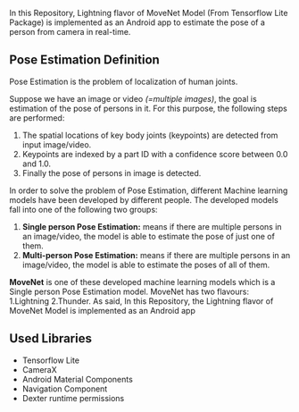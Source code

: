 In this Repository, Lightning flavor of MoveNet Model (From Tensorflow Lite Package) is implemented as an Android app to estimate the pose of a person from camera in real-time.

## Pose Estimation Definition
Pose Estimation is the problem of localization of human joints.

Suppose we have an image or video *(=multiple images)*, the goal is estimation of the pose of persons in it. For this purpose, the following steps are performed:
1. The spatial locations of key body joints (keypoints) are detected from input image/video.
2. Keypoints are indexed by a part ID with a confidence score between 0.0 and 1.0.
3. Finally the pose of persons in image is detected.

In order to solve the problem of Pose Estimation, different Machine learning models have been developed by different people. The developed models fall into one of the following two groups:
1. **Single person Pose Estimation:** means if there are multiple persons in an image/video, the model is able to estimate the pose of just one of them.
2. **Multi-person Pose Estimation:** means if there are multiple persons in an image/video, the model is able to estimate the poses of all of them.

**MoveNet** is one of these developed machine learning models which is a Single person Pose Estimation model. MoveNet has two flavours: 1.Lightning 2.Thunder. As said, In this Repository, the Lightning flavor of MoveNet Model  is implemented as an Android app

## Used Libraries
- Tensorflow Lite
- CameraX
- Android Material Components
- Navigation Component
- Dexter runtime permissions
